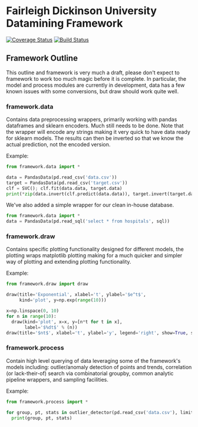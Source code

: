 # Fairleigh Dickinson University Datamining Framework

[![Coverage Status](https://coveralls.io/repos/github/fdudatamining/framework/badge.svg?branch=develop)](https://coveralls.io/github/fdudatamining/framework?branch=develop)
[![Build Status](https://travis-ci.org/fdudatamining/framework.svg?branch=develop)](https://travis-ci.org/fdudatamining/framework)

## Framework Outline

This outline and framework is very much a draft, please don't expect to framework to work too much magic before it is complete. In particular, the model and process modules are currently in development, data has a few known issues with some conversions, but draw should work quite well.

### framework.data

Contains data preprocessing wrappers, primarily working with pandas dataframes and sklearn encoders. Much still needs to be done. Note that the wrapper will encode any strings making it very quick to have data ready for sklearn models. The results can then be inverted so that we know the actual prediction, not the encoded version.

Example:

```python
from framework.data import *

data = PandasData(pd.read_csv('data.csv'))
target = PandasData(pd.read_csv('target.csv'))
clf = SVC(); clf.fit(data.data, target.data)
print(*zip(data.invert(clf.predict(data.data)), target.invert(target.data)), sep='\n')
```

We've also added a simple wrapper for our clean in-house database.

```python
from framework.data import *
data = PandasData(pd.read_sql('select * from hospitals', sql))
```

### framework.draw

Contains specific plotting functionality designed for different models, the plotting wraps matplotlib plotting making for a much quicker and simpler way of plotting and extending plotting functionality.

Example:

```python
from framework.draw import draw

draw(title='Exponential', xlabel='t', ylabel='$e^t$',
     kind='plot', y=np.exp(range(10)))

x=np.linspace(0, 10)
for n in range(10):
  draw(kind='plot', x=x, y=[n*t for t in x],
       label='$%dt$' % (n))
draw(title='$nt$', xlabel='t', ylabel='y', legend='right', show=True, save='%d.png')
```

### framework.process

Contain high level querying of data leveraging some of the framework's models including: outlier/anomaly detection of points and trends, correlation (or lack-their-of) search via combinatorial groupby, common analytic pipeline wrappers, and sampling facilities.

Example:

```python
from framework.process import *

for group, pt, stats in outlier_detector(pd.read_csv('data.csv'), limit_dimensions=2, threshold=4.0):
  print(group, pt, stats)
```
